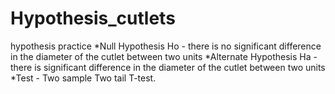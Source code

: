 # Hypothesis_cutlets
hypothesis practice
*Null Hypothesis Ho - there is no significant difference in the diameter of the cutlet between two units
*Alternate Hypothesis Ha - there is significant difference in the diameter of the cutlet between two units
*Test - Two sample Two tail T-test.
